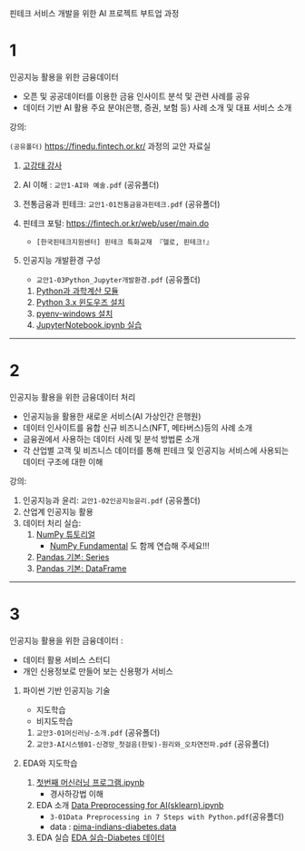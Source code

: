 핀테크 서비스 개발을 위한 AI 프로젝트 부트업 과정

# 1

인공지능 활용을 위한 금융데이터

- 오픈 및 공공데이터를 이용한 금융 인사이트 분석 및 관련 사례를 공유
- 데이터 기반 AI 활용 주요 분야(은행, 증권, 보험 등) 사례 소개 및 대표 서비스 소개


강의:

`(공유폴더)` https://finedu.fintech.or.kr/ 과정의 교안 자료실

1. [고강태 강사](https://gist.github.com/qkboo/c3023b93f858f86809994e5656017e6c)
1. AI 이해 : `교안1-AI와 예술.pdf` (공유폴더)
1. 전통금융과 핀테크: `교안1-01전통금융과핀테크.pdf` (공유폴더)
1. 핀테크 포털: https://fintech.or.kr/web/user/main.do
   - `[한국핀테크지원센터] 핀테크 특화교재 『헬로, 핀테크!』`
1. 인공지능 개발환경 구성
   - `교안1-03Python_Jupyter개발환경.pdf` (공유폴더)

   1. [Python과 과학계산 모듈](https://gist.github.com/qkboo/8f10b26dba2155e4eca5d50de37db0ec)
   2. [Python 3.x 윈도우즈 설치](https://gist.github.com/qkboo/06b29fb979c24fa45257e5a6a6e1599a)
   3. [pyenv-windows 설치](https://gist.github.com/qkboo/f4017234490e1f3fb7326c3b5dfebf40)
   4. [JupyterNotebook.ipynb 실습](notebooks/01-01JupyterNotebook.ipynb)

---

# 2

인공지능 활용을 위한 금융데이터 처리

- 인공지능을 활용한 새로운 서비스(AI 가상인간 은행원)
- 데이터 인사이트를 융합 신규 비즈니스(NFT, 메타버스)등의 사례 소개
- 금융권에서 사용하는 데이터 사례 및 분석 방법론 소개
- 각 산업별 고객 및 비즈니스 데이터를 통해 핀테크 및 인공지능 서비스에 사용되는 데이터 구조에 대한 이해

강의:

1. 인공지능과 윤리: `교안1-02인공지능윤리.pdf` (공유폴더)
1. 산업계 인공지능 활용
1. 데이터 처리 실습:
   1. [NumPy 튜토리얼](notebooks/2-01NumPy-Tutorial.ipynb)
      - [NumPy Fundamental](https://numpy.org/doc/stable/user/basics.html) 도 함께 연습해 주세요!!!
   1. [Pandas 기본: Series](notebooks/2-04PandasBasic_1_Series.ipynb)
   1. [Pandas 기본: DataFrame](notebooks/2-05PandasBasic_2_DataFrame.ipynb)

---

# 3

인공지능 활용을 위한 금융데이터 :

- 데이터 활용 서비스 스터디
- 개인 신용정보로 만들어 보는 신용평가 서비스

1. 파이썬 기반 인공지능 기술

   - 지도학습
   - 비지도학습

   1. `교안3-01머신러닝-소개.pdf` (공유폴더)
   1. `교안3-AI시스템01-신경망_첫걸음(한빛)-원리와_오차연전파.pdf` (공유폴더)

2. EDA와 지도학습
   1. [첫번째 머신러닝 프로그램.ipynb](notebooks/3-01첫번째머신러닝1.ipynb)
      - 경사하강법 이해
   1. EDA 소개 [Data Preprocessing for AI(sklearn).ipynb](<notebooks/3-02Data%20Preprocessing%20for%20AI(sklearn).ipynb>)
      - `3-01Data Preprocessing in 7 Steps with Python.pdf`(공유폴더)
      - data : [pima-indians-diabetes.data](data/pima-indians-diabetes.data)
   1. EDA 실습 [EDA 실습-Diabetes 데이터](notebooks/3-02Diabetes1-EDA.ipynb)
